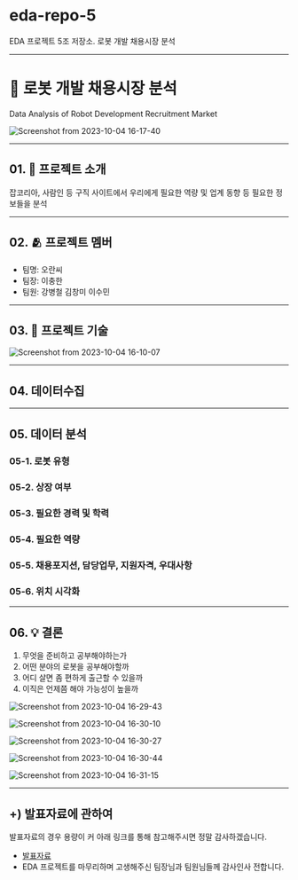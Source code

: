 # eda-repo-5
EDA 프로젝트 5조 저장소. 로봇 개발 채용시장 분석

---
# 🤖 로봇 개발 채용시장 분석
Data Analysis of Robot Development Recruitment Market

![Screenshot from 2023-10-04 16-17-40](https://github.com/addinedu-amr-4th/eda-repo-5/assets/146153568/0d90d8cb-8252-46b8-af89-3a048c4e7e98)


---
## 01. 🔎 프로젝트 소개
잡코리아, 사람인 등 구직 사이트에서 우리에게 필요한 역량 및 업계 동향 등 필요한 정보들을 분석

---
## 02. 🫂 프로젝트 멤버
- 팀명: 오란씨
- 팀장: 이충한
- 팀원: 강병철 김창미 이수민

---
## 03. 📝 프로젝트 기술
![Screenshot from 2023-10-04 16-10-07](https://github.com/addinedu-amr-4th/eda-repo-5/assets/141194237/3671598a-1cd0-447f-8583-e0e31232449c)

---
## 04. 데이터수집

---
## 05. 데이터 분석
### 05-1. 로봇 유형
### 05-2. 상장 여부
### 05-3. 필요한 경력 및 학력
### 05-4. 필요한 역량
### 05-5. 채용포지션, 담당업무, 지원자격, 우대사항
### 05-6. 위치 시각화

---
## 06. 💡 결론
1. 무엇을 준비하고 공부해야하는가
2. 어떤 분야의 로봇을 공부해야할까
3. 어디 살면 좀 편하게 출근할 수 있을까
4. 이직은 언제쯤 해야 가능성이 높을까
  
![Screenshot from 2023-10-04 16-29-43](https://github.com/addinedu-amr-4th/eda-repo-5/assets/141194237/5b12ab89-2bef-4ed1-a44e-219c3c2fb12e)

![Screenshot from 2023-10-04 16-30-10](https://github.com/addinedu-amr-4th/eda-repo-5/assets/141194237/39444e8a-3603-4bf6-8298-335224d11186)

![Screenshot from 2023-10-04 16-30-27](https://github.com/addinedu-amr-4th/eda-repo-5/assets/141194237/71c42c73-564b-42bd-9e39-03b5e3dc9a18)

![Screenshot from 2023-10-04 16-30-44](https://github.com/addinedu-amr-4th/eda-repo-5/assets/141194237/bbed3681-7a52-4991-92cd-1329b567da94)

![Screenshot from 2023-10-04 16-31-15](https://github.com/addinedu-amr-4th/eda-repo-5/assets/141194237/2867ea77-23a3-4fb0-b600-0eeb9bc13bc9)

---
## +) 발표자료에 관하여
발표자료의 경우 용량이 커 아래 링크를 통해 참고해주시면 정말 감사하겠습니다.
- [발표자료](https://drive.google.com/file/d/1eUErhYoF1gxg7YmIkKDJOk8Hm3EWbBAk/view?usp=sharing)
- EDA 프로젝트를 마무리하며 고생해주신 팀장님과 팀원님들께 감사인사 전합니다.
